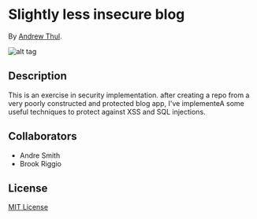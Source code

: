 # Slightly less insecure blog

By [Andrew Thul](github.com/adthul).

![alt tag](https://raw.github.com/adthul/slightly_less_insecure_blog/master/public/brakeman_screenshot.png)

## Description
This is an exercise in security implementation. after creating a repo from a very poorly constructed and protected blog app, I've implementeA some useful techniques to protect against XSS and SQL injections.


## Collaborators

* Andre Smith
* Brook Riggio


## License

[MIT License](http://adthul.mit-license.org)
